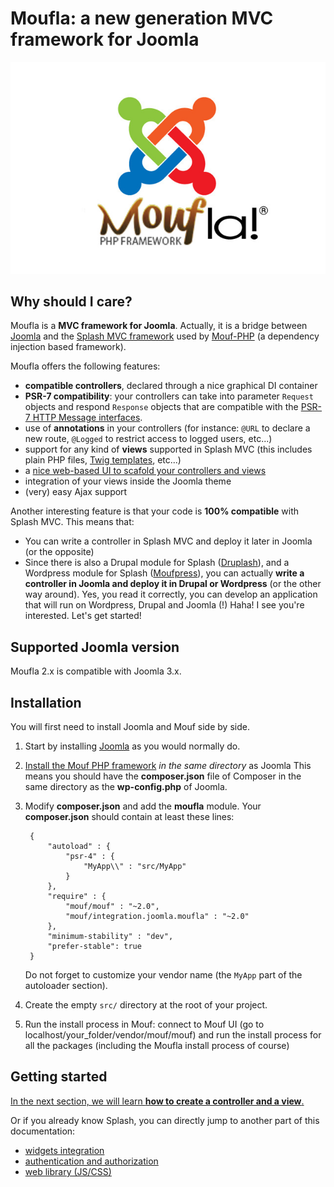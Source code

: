 Moufla: a new generation MVC framework for Joomla
=================================================

![Moufla_logo](logo.jpg "Moufla!")


Why should I care?
------------------

Moufla is a **MVC framework for Joomla**. Actually, it is a bridge between [Joomla](http://joomla.org/) and
the [Splash MVC framework](http://mouf-php.com/packages/mouf/mvc.splash/index.md) 
used by [Mouf-PHP](http://mouf-php.com) (a dependency injection based framework).

Moufla offers the following features:

- **compatible controllers**, declared through a nice graphical DI container
- **PSR-7 compatibility**: your controllers can take into parameter `Request` objects and respond `Response` objects
  that are compatible with the [PSR-7 HTTP Message interfaces](http://www.php-fig.org/psr/psr-7/).
- use of **annotations** in your controllers (for instance: `@URL` to declare a new route, `@Logged` to restrict access to logged users, etc...)
- support for any kind of **views** supported in Splash MVC (this includes plain PHP files, [Twig templates](http://twig.sensiolabs.org/), etc...)
- a [nice web-based UI to scafold your controllers and views](http://mouf-php.com/packages/mouf/mvc.splash/doc/writing_controllers.md)
- integration of your views inside the Joomla theme
- (very) easy Ajax support

Another interesting feature is that your code is **100% compatible** with Splash MVC. This means that:

- You can write a controller in Splash MVC and deploy it later in Joomla (or the opposite)
- Since there is also a Drupal module for Splash ([Druplash](http://mouf-php.com/packages/mouf/integration.drupal.druplash/README.md)),
  and a Wordpress module for Splash ([Moufpress](http://mouf-php.com/packages/mouf/integration.wordpress.moufpress/README.md)),
  you can actually **write a controller in Joomla and deploy it in Drupal or Wordpress** (or the other way around).
  Yes, you read it correctly, you can develop an application that will run on Wordpress, Drupal and Joomla (!)
  Haha! I see you're interested. Let's get started!

Supported Joomla version
------------------------

Moufla 2.x is compatible with Joomla 3.x.

Installation
------------

You will first need to install Joomla and Mouf side by side.

1. Start by installing [Joomla](http://joomla.org/) as you would normally do.
2. [Install the Mouf PHP framework](http://mouf-php.com/packages/mouf/mouf/doc/installing_mouf.md) _in the same directory_ as Joomla
   This means you should have the **composer.json** file of Composer in the same directory as the **wp-config.php** of Joomla.
3. Modify **composer.json** and add the **moufla** module. Your **composer.json** should contain at least these lines: 

		{
			"autoload" : {
				"psr-4" : {
					"MyApp\\" : "src/MyApp"
				}
			},
			"require" : {
				"mouf/mouf" : "~2.0",
				"mouf/integration.joomla.moufla" : "~2.0"
			},
			"minimum-stability" : "dev",
			"prefer-stable": true
		}

   Do not forget to customize your vendor name (the `MyApp` part of the autoloader section).
4. Create the empty `src/` directory at the root of your project.
5. Run the install process in Mouf: connect to Mouf UI (go to localhost/your_folder/vendor/mouf/mouf) 
   and run the install process for all the packages  (including the Moufla install process of course)


Getting started
---------------

[In the next section, we will learn **how to create a controller and a view**.](doc/mvc.md)

Or if you already know Splash, you can directly jump to another part of this documentation:

- [widgets integration](doc/widgets.md)
- [authentication and authorization](doc/authentication_and_right_management.md)
- [web library (JS/CSS)](doc/scripts-and-styles.md)
